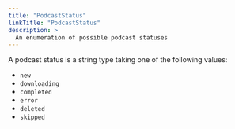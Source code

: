 ```yaml
---
title: "PodcastStatus"
linkTitle: "PodcastStatus"
description: >
  An enumeration of possible podcast statuses
---
```


A podcast status is a string type taking one of the following values:

- `new`
- `downloading`
- `completed`
- `error`
- `deleted`
- `skipped`
